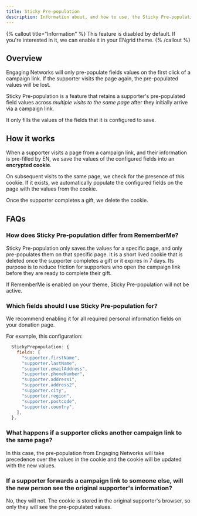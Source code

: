```yaml
---
title: Sticky Pre-population
description: Information about, and how to use, the Sticky Pre-population feature in ENgrid.
---
```


{% callout title="Information" %}
This feature is disabled by default. If you're interested in it, we can enable it in your ENgrid theme.
{% /callout %}

## Overview

Engaging Networks will only pre-populate fields values on the first click of a campaign link. If the supporter visits the page again, the pre-populated values will be lost.

Sticky Pre-population is a feature that retains a supporter's pre-populated field values across _multiple visits to the same page_ after they initially arrive via a campaign link.

It only fills the values of the fields that it is configured to save.

## How it works

When a supporter visits a page from a campaign link, and their information is pre-filled by EN, we save the values of the configured fields into an **encrypted cookie**.

On subsequent visits to the same page, we check for the presence of this cookie. If it exists, we automatically populate the configured fields on the page with the values from the cookie.

Once the supporter completes a gift, we delete the cookie.

## FAQs

### How does Sticky Pre-population differ from RememberMe?

Sticky Pre-population only saves the values for a specific page, and only pre-populates them on that specific page. It is a short lived cookie that is deleted once the supporter completes a gift or it expires in 7 days. Its purpose is to reduce friction for supporters who open the campaign link before they are ready to complete their gift.

If RememberMe is enabled on your theme, Sticky Pre-population will not be active.

### Which fields should I use Sticky Pre-population for?

We recommend enabling it for all required personal information fields on your donation page.

For example, this configuration:

```js
  StickyPrepopulation: {
    fields: [
      "supporter.firstName",
      "supporter.lastName",
      "supporter.emailAddress",
      "supporter.phoneNumber",
      "supporter.address1",
      "supporter.address2",
      "supporter.city",
      "supporter.region",
      "supporter.postcode",
      "supporter.country",
    ],
  },
```

### What happens if a supporter clicks another campaign link to the same page?

In this case, the pre-population from Engaging Networks will take precedence over the values in the cookie and the cookie will be updated with the new values.

### If a supporter forwards a campaign link to someone else, will the new person see the original supporter's information?

No, they will not. The cookie is stored in the original supporter's browser, so only they will see the pre-populated values.
